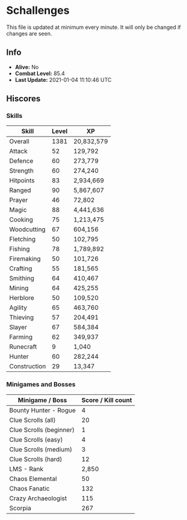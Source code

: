 # Schallenges

This file is updated at minimum every minute. It will only be changed if changes are seen.

## Info

 - **Alive:** No
 - **Combat Level:** 85.4
 - **Last Update:** 2021-01-04 11:10:46 UTC

## Hiscores

### Skills

| Skill | Level | XP |
|--|--|--|
| Overall | 1381 | 20,832,579 |
| Attack | 52 | 129,792 |
| Defence | 60 | 273,779 |
| Strength | 60 | 274,240 |
| Hitpoints | 83 | 2,934,669 |
| Ranged | 90 | 5,867,607 |
| Prayer | 46 | 72,802 |
| Magic | 88 | 4,441,636 |
| Cooking | 75 | 1,213,475 |
| Woodcutting | 67 | 604,156 |
| Fletching | 50 | 102,795 |
| Fishing | 78 | 1,789,892 |
| Firemaking | 50 | 101,726 |
| Crafting | 55 | 181,565 |
| Smithing | 64 | 410,467 |
| Mining | 64 | 425,255 |
| Herblore | 50 | 109,520 |
| Agility | 65 | 463,760 |
| Thieving | 57 | 204,491 |
| Slayer | 67 | 584,384 |
| Farming | 62 | 349,937 |
| Runecraft | 9 | 1,040 |
| Hunter | 60 | 282,244 |
| Construction | 29 | 13,347 |

### Minigames and Bosses

| Minigame / Boss | Score / Kill count |
|--|--|
| Bounty Hunter - Rogue | 4 |
| Clue Scrolls (all) | 20 |
| Clue Scrolls (beginner) | 1 |
| Clue Scrolls (easy) | 4 |
| Clue Scrolls (medium) | 3 |
| Clue Scrolls (hard) | 12 |
| LMS - Rank | 2,850 |
| Chaos Elemental | 50 |
| Chaos Fanatic | 132 |
| Crazy Archaeologist | 115 |
| Scorpia | 267 |
